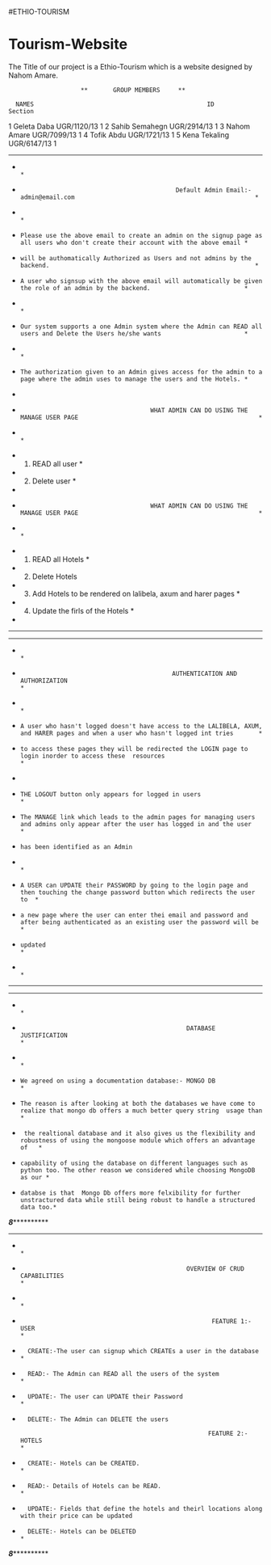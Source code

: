 #ETHIO-TOURISM

# Tourism-Website

The Title of our project is a Ethio-Tourism which is a website designed by Nahom Amare.

                        **       GROUP MEMBERS     **
                        
      NAMES                                                ID                     Section
1   Geleta Daba                                        UGR/1120/13                   1
2   Sahib Semahegn                                     UGR/2914/13                   1
3   Nahom Amare                                        UGR/7099/13                   1
4   Tofik Abdu                                         UGR/1721/13                   1
5   Kena Tekaling                                      UGR/6147/13                   1



****************************************************************************************************************************************
*                                                                                                                                       *
*                                                Default Admin Email:- admin@email.com                                                  *
*                                                                                                                                       *
*     Please use the above email to create an admin on the signup page as all users who don't create their account with the above email *
*     will be authomatically Authorized as Users and not admins by the backend.                                                         *
*     A user who signsup with the above email will automatically be given the role of an admin by the backend.                          *
*                                                                                                                                       *
*     Our system supports a one Admin system where the Admin can READ all users and Delete the Users he/she wants                       *
*                                                                                                                                       *
*     The authorization given to an Admin gives access for the admin to a page where the admin uses to manage the users and the Hotels. *
*                           
*                                         WHAT ADMIN CAN DO USING THE MANAGE USER PAGE                                                  *
*                                                                                                                                       *
*    1. READ all user                                                                                                                   *
*    2. Delete user                                                                                                                     *
*
*                                         WHAT ADMIN CAN DO USING THE MANAGE USER PAGE                                                  *
*                                                                                                                                       *
*    1. READ all Hotels                                                                                                                 *
*    2. Delete Hotels                                                                                                                   
*    3. Add Hotels to be rendered on lalibela, axum and harer pages                                                                     *
*    4. Update the firls of the Hotels                                                                                                  *
*
***************************************************************************************************************************************



*********************************************************************************************************************************************
*                                                                                                                                           *
*                                               AUTHENTICATION AND AUTHORIZATION                                                            *
*                                                                                                                                           *
*     A user who hasn't logged doesn't have access to the LALIBELA, AXUM, and HARER pages and when a user who hasn't logged int tries       *
*     to access these pages they will be redirected the LOGIN page to login inorder to access these  resources                              *
*     
*     THE LOGOUT button only appears for logged in users                                                                                    *
*     The MANAGE link which leads to the admin pages for managing users and admins only appear after the user has logged in and the user    *  
*     has been identified as an Admin     
*                                                                                                                                           *
*     A USER can UPDATE their PASSWORD by going to the login page and then touching the change password button which redirects the user to  *
*     a new page where the user can enter thei email and password and after being authenticated as an existing user the password will be    *
*     updated                                                                                                                               *
*                                                                                                                                           *
*********************************************************************************************************************************************

***********************************************************************************************************************************************
*                                                                                                                                              *
*                                                   DATABASE JUSTIFICATION                                                                     *
*                                                                                                                                              *
*     We agreed on using a documentation database:- MONGO DB                                                                                   *
*     The reason is after looking at both the databases we have come to realize that mongo db offers a much better query string  usage than    *
*      the realtional database and it also gives us the flexibility and robustness of using the mongoose module which offers an advantage of   * 
*     capability of using the database on different languages such as python too. The other reason we considered while choosing MongoDB as our *
*     databse is that  Mongo Db offers more felxibility for further unstractured data while still being robust to handle a structured data too.*
*****************************************************************8***************************************************************************


***********************************************************************************************************************************************
*                                                                                                                                              *
*                                                   OVERVIEW OF CRUD CAPABILITIES                                                              *
*                                                                                                                                              *
*                                                          FEATURE 1:- USER                                                                    *
*       CREATE:-The user can signup which CREATEs a user in the database                                                                       *
*       READ:- The Admin can READ all the users of the system                                                                                  *
*       UPDATE:- The user can UPDATE their Password                                                                                            *
*       DELETE:- The Admin can DELETE the users           

                                                          FEATURE 2:- HOTELS                                                                   *
*       CREATE:- Hotels can be CREATED.                                                                                                        *
*       READ:- Details of Hotels can be READ.                                                                                                  *
*       UPDATE:- Fields that define the hotels and theirl locations along with their price can be updated                                                              
*       DELETE:- Hotels can be DELETED                                                                                                         *

*****************************************************************8***************************************************************************
